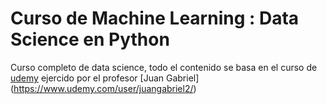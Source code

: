 # Curso de Machine Learning : Data Science en Python
Curso completo de data science, todo el contenido se basa en el curso de [udemy](https://www.udemy.com/course/machinelearningpython/) ejercido por el profesor [Juan Gabriel] (https://www.udemy.com/user/juangabriel2/)

